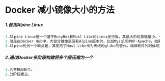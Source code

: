 # Docker 减小镜像大小的方法

##### 1.使用Alpine Linux

```java
1.Alpine Linux是一个基于BusyBox和Musl Libc的Linux发行版，其最大的优势就是小。一个纯的基础Alpine Docker镜像在压缩后仅有2.67MB。
2.但是在Docker Hub中，大部分镜像是没有Alpine版本的，比如Mysql和PHP-Apache，如果我们需要基于这些环境开发，就不得不自己编写Alpine版本，或者找一些第三方镜像。
3.Alpine的另一个缺点是，其使用了Musl Libc作为传统的glibc的替代，编译软件的时候可能会遇到一些不可预知的问题，这一点会导致我们耗费不少不必要的时间。
```

##### 2.通过Docker多阶段构建将多个层压缩为一个

```java
1.合并RUN命令。
2.分阶段提交。
```

